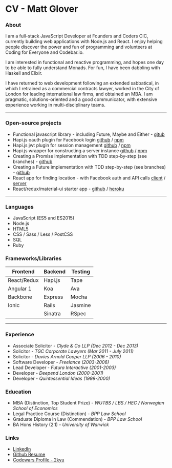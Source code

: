 # CV - Matt Glover

### About

I am a full-stack JavaScript Developer at Founders and Coders CIC, currently building web applications with Node.js and React. I enjoy helping people discover the power and fun of programming and volunteers at Coding for Everyone and Codebar.io.

I am interested in functional and reactive programming, and hopes one day to be able to fully understand Monads. For fun, I have been dabbling with Haskell and Elixir.

I have returned to web development following an extended sabbatical, in which I retrained as a commercial contracts lawyer, worked in the City of London for leading international law firms, and obtained an MBA. I am pragmatic, solutions-oriented and a good communicator, with extensive experience working in multi-disciplinary teams.

***

### Open-source projects

- Functional javascript library - including Future, Maybe and Either - [gitub](https://github.com/matthewglover/functionaljs)
- Hapi.js oauth plugin for Facebook login [github](https://github.com/matthewglover/hapi-oauth) / [npm](https://www.npmjs.com/package/@matthewglover/hapi-oauth)
- Hapi.js jwt plugin for session management [github](https://github.com/matthewglover/hapi-jwt) / [npm](https://www.npmjs.com/package/@matthewglover/hapi-jwt)
- Hapi.js wrapper for constructing a server instance [github](https://github.com/matthewglover/hapi-wrapper) / [npm](https://www.npmjs.com/package/@matthewglover/hapi-wrapper)
- Creating a Promise implementation with TDD step-by-step (see branches) - [github](https://github.com/matthewglover/promise-example)
- Creating a Future implementation with TDD step-by-step (see branches) - [github](https://github.com/matthewglover/future-example)
- React app for finding location - with Facebook auth and API calls   [client](https://github.com/matthewglover/goodspot-client) / [server](https://github.com/matthewglover/goodspot-api)
- React/redux/material-ui starter app - [github](https://github.com/matthewglover/react-redux-material-ui) / [heroku](https://react-redux-material-ui.herokuapp.com/)

***

### Languages

- JavaScript (ES5 and ES2015)
- Node.js
- HTML5
- CSS / Sass / Less / PostCSS
- SQL
- Ruby


### Frameworks/Libraries

| Frontend                       | Backend                          | Testing
|--------------------------------|----------------------------------|---------------
| React/Redux                    | Hapi.js                          | Tape
| Angular 1                      | Koa                              | Ava
| Backbone                       | Express                          | Mocha
| Ionic                          | Rails                            | Jasmine
|                                | Sinatra                          | RSpec

***

### Experience

- Associate Solicitor - _Clyde & Co LLP (Dec 2012 - Dec 2013)_
- Solicitor - _TGC Corporate Lawyers (Mar 2011 - July 2011)_
- Solicitor - _Davies Arnold Cooper LLP (2006 - 2010)_
- Software Developer - _Freelance (2003-2006)_
- Lead Developer - _Futura Interactive (2001-2003)_
- Developer - _Deepend London (2000-2001)_
- Developer - _Quintessential Ideas (1999-2000)_


### Education

- MBA (Distinction, Top Student Prize) - _WUTBS / LBS / HEC / Norwegian School of Economics_
- Legal Practice Course (Distinction) - _BPP Law School_
- Graduate Diploma in Law (Commendation) - _BPP Law School_
- BA Hons History (2.1) - _University of Warwick_

### Links

- [LinkedIn](https://www.linkedin.com/in/matthew-glover-uk)
- [Github Resume](https://resume.github.io/?matthewglover)
- [Codewars Profile - 2kyu](http://www.codewars.com/users/matthewglover)
